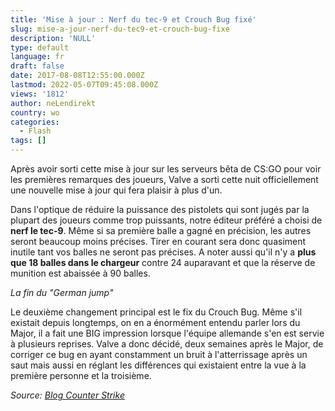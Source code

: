 ```yaml
---
title: 'Mise à jour : Nerf du tec-9 et Crouch Bug fixé'
slug: mise-a-jour-nerf-du-tec9-et-crouch-bug-fixe
description: 'NULL'
type: default
language: fr
draft: false
date: 2017-08-08T12:55:00.000Z
lastmod: 2022-05-07T09:45:08.000Z
views: '1812'
author: neLendirekt
country: wo
categories:
  - Flash
tags: []
---
```

Après avoir sorti cette mise à jour sur les serveurs bêta de CS:GO pour voir les premières remarques des joueurs, Valve a sorti cette nuit officiellement une nouvelle mise à jour qui fera plaisir à plus d'un.

Dans l'optique de réduire la puissance des pistolets qui sont jugés par la plupart des joueurs comme trop puissants, notre éditeur préféré a choisi de **nerf le tec-9**. Même si sa première balle a gagné en précision, les autres seront beaucoup moins précises. Tirer en courant sera donc quasiment inutile tant vos balles ne seront pas précises. A noter aussi qu'il n'y a **plus que 18 balles dans le chargeur** contre 24 auparavant et que la réserve de munition est abaissée à 90 balles.

  
_La fin du "German jump"_

Le deuxième changement principal est le fix du Crouch Bug. Même s'il existait depuis longtemps, on en a énormément entendu parler lors du Major, il a fait une BIG impression lorsque l'équipe allemande s'en est servie à plusieurs reprises. Valve a donc décidé, deux semaines après le Major, de corriger ce bug en ayant constamment un bruit à l'atterrissage après un saut mais aussi en réglant les différences qui existaient entre la vue à la première personne et la troisième.

_Source: [Blog Counter Strike](http://blog.counter-strike.net/index.php/2017/08/19233/)_
